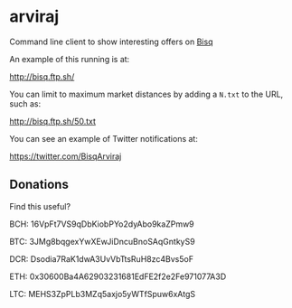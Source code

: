# arviraj
Command line client to show interesting offers on [Bisq](https://bisq.network/)

An example of this running is at:

http://bisq.ftp.sh/

You can limit to maximum market distances by adding a `N.txt` to the URL, such as:

http://bisq.ftp.sh/50.txt

You can see an example of Twitter notifications at:

https://twitter.com/BisqArviraj

## Donations

Find this useful?

BCH: 16VpFt7VS9qDbKiobPYo2dyAbo9kaZPmw9

BTC: 3JMg8bqgexYwXEwJiDncuBnoSAqGntkyS9

DCR: Dsodia7RaK1dwA3UvVbTtsRuH8zc4Bvs5oF

ETH: 0x30600Ba4A62903231681EdFE2f2e2Fe971077A3D

LTC: MEHS3ZpPLb3MZq5axjo5yWTfSpuw6xAtgS
